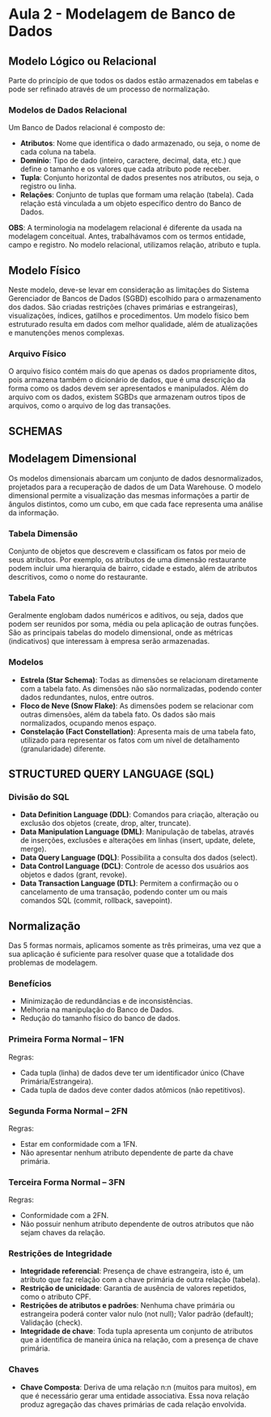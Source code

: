 # Aula 2 - Modelagem de Banco de Dados

## Modelo Lógico ou Relacional
Parte do princípio de que todos os dados estão armazenados em tabelas e pode ser refinado através de um processo de normalização.

### Modelos de Dados Relacional
Um Banco de Dados relacional é composto de:
- **Atributos**: Nome que identifica o dado armazenado, ou seja, o nome de cada coluna na tabela.
- **Domínio**: Tipo de dado (inteiro, caractere, decimal, data, etc.) que define o tamanho e os valores que cada atributo pode receber.
- **Tupla**: Conjunto horizontal de dados presentes nos atributos, ou seja, o registro ou linha.
- **Relações**: Conjunto de tuplas que formam uma relação (tabela). Cada relação está vinculada a um objeto específico dentro do Banco de Dados.

**OBS**: A terminologia na modelagem relacional é diferente da usada na modelagem conceitual. Antes, trabalhávamos com os termos entidade, campo e registro. No modelo relacional, utilizamos relação, atributo e tupla.

## Modelo Físico
Neste modelo, deve-se levar em consideração as limitações do Sistema Gerenciador de Bancos de Dados (SGBD) escolhido para o armazenamento dos dados. São criadas restrições (chaves primárias e estrangeiras), visualizações, índices, gatilhos e procedimentos. Um modelo físico bem estruturado resulta em dados com melhor qualidade, além de atualizações e manutenções menos complexas.

### Arquivo Físico
O arquivo físico contém mais do que apenas os dados propriamente ditos, pois armazena também o dicionário de dados, que é uma descrição da forma como os dados devem ser apresentados e manipulados. Além do arquivo com os dados, existem SGBDs que armazenam outros tipos de arquivos, como o arquivo de log das transações.

## SCHEMAS

## Modelagem Dimensional
Os modelos dimensionais abarcam um conjunto de dados desnormalizados, projetados para a recuperação de dados de um Data Warehouse. O modelo dimensional permite a visualização das mesmas informações a partir de ângulos distintos, como um cubo, em que cada face representa uma análise da informação.

### Tabela Dimensão
Conjunto de objetos que descrevem e classificam os fatos por meio de seus atributos. Por exemplo, os atributos de uma dimensão restaurante podem incluir uma hierarquia de bairro, cidade e estado, além de atributos descritivos, como o nome do restaurante.

### Tabela Fato
Geralmente englobam dados numéricos e aditivos, ou seja, dados que podem ser reunidos por soma, média ou pela aplicação de outras funções. São as principais tabelas do modelo dimensional, onde as métricas (indicativos) que interessam à empresa serão armazenadas.

### Modelos
- **Estrela (Star Schema)**: Todas as dimensões se relacionam diretamente com a tabela fato. As dimensões não são normalizadas, podendo conter dados redundantes, nulos, entre outros.
- **Floco de Neve (Snow Flake)**: As dimensões podem se relacionar com outras dimensões, além da tabela fato. Os dados são mais normalizados, ocupando menos espaço.
- **Constelação (Fact Constellation)**: Apresenta mais de uma tabela fato, utilizado para representar os fatos com um nível de detalhamento (granularidade) diferente.

## STRUCTURED QUERY LANGUAGE (SQL)
### Divisão do SQL
- **Data Definition Language (DDL)**: Comandos para criação, alteração ou exclusão dos objetos (create, drop, alter, truncate).
- **Data Manipulation Language (DML)**: Manipulação de tabelas, através de inserções, exclusões e alterações em linhas (insert, update, delete, merge).
- **Data Query Language (DQL)**: Possibilita a consulta dos dados (select).
- **Data Control Language (DCL)**: Controle de acesso dos usuários aos objetos e dados (grant, revoke).
- **Data Transaction Language (DTL)**: Permitem a confirmação ou o cancelamento de uma transação, podendo conter um ou mais comandos SQL (commit, rollback, savepoint).

## Normalização
Das 5 formas normais, aplicamos somente as três primeiras, uma vez que a sua aplicação é suficiente para resolver quase que a totalidade dos problemas de modelagem.

### Benefícios
- Minimização de redundâncias e de inconsistências.
- Melhoria na manipulação do Banco de Dados.
- Redução do tamanho físico do banco de dados.

### Primeira Forma Normal – 1FN
Regras:
- Cada tupla (linha) de dados deve ter um identificador único (Chave Primária/Estrangeira).
- Cada tupla de dados deve conter dados atômicos (não repetitivos).

### Segunda Forma Normal – 2FN
Regras:
- Estar em conformidade com a 1FN.
- Não apresentar nenhum atributo dependente de parte da chave primária.

### Terceira Forma Normal – 3FN
Regras:
- Conformidade com a 2FN.
- Não possuir nenhum atributo dependente de outros atributos que não sejam chaves da relação.

### Restrições de Integridade
- **Integridade referencial**: Presença de chave estrangeira, isto é, um atributo que faz relação com a chave primária de outra relação (tabela).
- **Restrição de unicidade**: Garantia de ausência de valores repetidos, como o atributo CPF.
- **Restrições de atributos e padrões**: Nenhuma chave primária ou estrangeira poderá conter valor nulo (not null); Valor padrão (default); Validação (check).
- **Integridade de chave**: Toda tupla apresenta um conjunto de atributos que a identifica de maneira única na relação, com a presença de chave primária.

### Chaves
- **Chave Composta**: Deriva de uma relação n:n (muitos para muitos), em que é necessário gerar uma entidade associativa. Essa nova relação produz agregação das chaves primárias de cada relação envolvida.